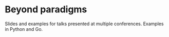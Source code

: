 # Beyond paradigms

Slides and examples for talks presented at multiple conferences. Examples in Python and Go.
